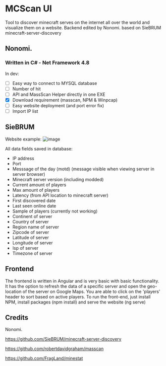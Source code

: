 # MCScan UI
Tool to discover minecraft serves on the internet all over the world and visualize them on a website.
Backend edited by Nonomi. based on SieBRUM minecraft-server-discovery

## Nonomi.
### Written in C# - Net Framework 4.8
In dev:
- [ ] Easy way to connect to MYSQL database
- [ ] Number of hit
- [ ] API and MassScan Helper directly in one EXE
- [X] Download requirement (masscan, NPM & Winpcap)
- [ ] Easy website deployment (and port error fix)
- [ ] Import IP list

## SieBRUM

Website example: 
![image](https://user-images.githubusercontent.com/14212955/172442508-b72047e5-18b6-4932-9b73-94073c8d0cb7.png)

All data fields saved in database:
- IP address
- Port
- Messsage of the day (motd) (message visible when viewing server in server browser)
- Minecraft server version (including modded)
- Current amount of players
- Max amount of players
- Latency (from API location to minecraft server)
- First discovered date
- Last seen online date
- Sample of players (currently not working)
- Continent of server
- Country of server
- Region name of server
- Zipcode of server
- Latitude of server
- Longitude of server
- Isp of server
- Timezone of server

## Frontend
The frontend is written in Angular and is very basic with basic functionality. It has the option to refresh the data of a specific server and open the geo-location of the server on Google Maps. You are able to click on the 'players' header to sort based on active players.
To run the front-end, just install NPM, install packages (npm install) and serve the website (ng serve)


## Credits
Nonomi.

https://github.com/SieBRUM/minecraft-server-discovery

https://github.com/robertdavidgraham/masscan

https://github.com/FragLand/minestat
